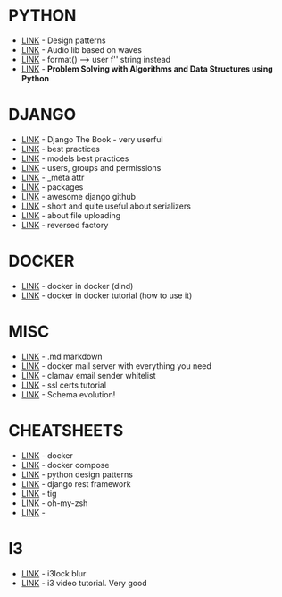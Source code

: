 # PYTHON

* [LINK](http://python-3-patterns-idioms-test.readthedocs.io/en/latest/PatternConcept.html) - Design patterns
* [LINK](https://github.com/jiaaro/pydub/) - Audio lib based on waves
* [LINK](https://pyformat.info/) - format() --> user f'' string instead
* [LINK](http://interactivepython.org/runestone/static/pythonds/index.html) - **Problem Solving with Algorithms and Data Structures using Python**

# DJANGO

* [LINK](https://djangobook.com/the-django-book/) - Django The Book - very userful
* [LINK](http://django-best-practices.readthedocs.io/en/latest/applications.html) - best practices
* [LINK](https://steelkiwi.com/blog/best-practices-working-django-models-python/) - models best practices
* [LINK](https://djangobook.com/users-groups-permissions/) - users, groups and permissions
* [LINK](https://code.djangoproject.com/wiki/new_meta_api) - _meta attr
* [LINK](https://djangopackages.org/) - packages
* [LINK](https://github.com/rosarior/awesome-django) - awesome django github 
* [LINK](https://www.trustedhousesitters.com/engineering/code/django-rest-framework-understanging-modelserializer/) - short and quite useful about serializers
* [LINK](https://medium.com/@jxstanford/django-rest-framework-file-upload-e4bc8de669c0) - about file uploading
* [LINK](https://stackoverflow.com/questions/21564878/factory-boy-add-several-dependent-objects/50471348#50471348) - reversed factory

# DOCKER  

* [LINK](https://github.com/jpetazzo/dind) - docker in docker (dind)
* [LINK](http://blog.teracy.com/2017/09/11/how-to-use-docker-in-docker-dind-and-docker-outside-of-docker-dood-for-local-ci-testing/) - docker in docker tutorial (how to use it)

# MISC

* [LINK](https://confluence.atlassian.com/bitbucketserver/markdown-syntax-guide-776639995.html) - .md markdown
* [LINK](https://github.com/tomav/docker-mailserver) - docker mail server with everything you need
* [LINK](https://www.ollegustafsson.com/en/whitelist-senders-in-amavis/) - clamav email sender whitelist
* [LINK](https://www.digitalocean.com/community/tutorials/openssl-essentials-working-with-ssl-certificates-private-keys-and-csrs) - ssl certs tutorial
* [LINK](https://martin.kleppmann.com/2012/12/05/schema-evolution-in-avro-protocol-buffers-thrift.html) - Schema evolution!

# CHEATSHEETS
* [LINK](https://github.com/wsargent/docker-cheat-sheet) - docker
* [LINK](https://gist.github.com/buonzz/054304b3145323c34ed05cb65f1b174f) - docker compose
* [LINK](https://github.com/faif/python-patterns) - python design patterns
* [LINK](https://github.com/Nifled/drf-cheat-sheet) - django rest framework
* [LINK](https://devhints.io/tig) - tig
* [LINK](https://github.com/robbyrussell/oh-my-zsh/wiki/Cheatsheet) - oh-my-zsh
* [LINK]() -

# I3
* [LINK](http://plankenau.com/blog/post/gaussianlock) - i3lock blur
* [LINK](https://www.youtube.com/watch?v=8-S0cWnLBKg) - i3 video tutorial. Very good

